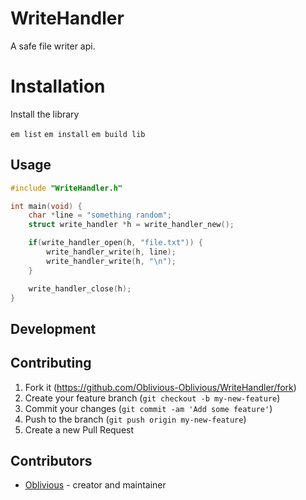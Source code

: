# WriteHandler

A safe file writer api.

# Installation

Install the library

`em list`
`em install`
`em build lib`

## Usage

```c
#include "WriteHandler.h"

int main(void) {
    char *line = "something random";
    struct write_handler *h = write_handler_new();

    if(write_handler_open(h, "file.txt")) {
        write_handler_write(h, line);
        write_handler_write(h, "\n");
    }

    write_handler_close(h);
}
```

## Development

## Contributing

1. Fork it (<https://github.com/Oblivious-Oblivious/WriteHandler/fork>)
2. Create your feature branch (`git checkout -b my-new-feature`)
3. Commit your changes (`git commit -am 'Add some feature'`)
4. Push to the branch (`git push origin my-new-feature`)
5. Create a new Pull Request

## Contributors

- [Oblivious](https://github.com/Oblivious-Oblivious) - creator and maintainer
